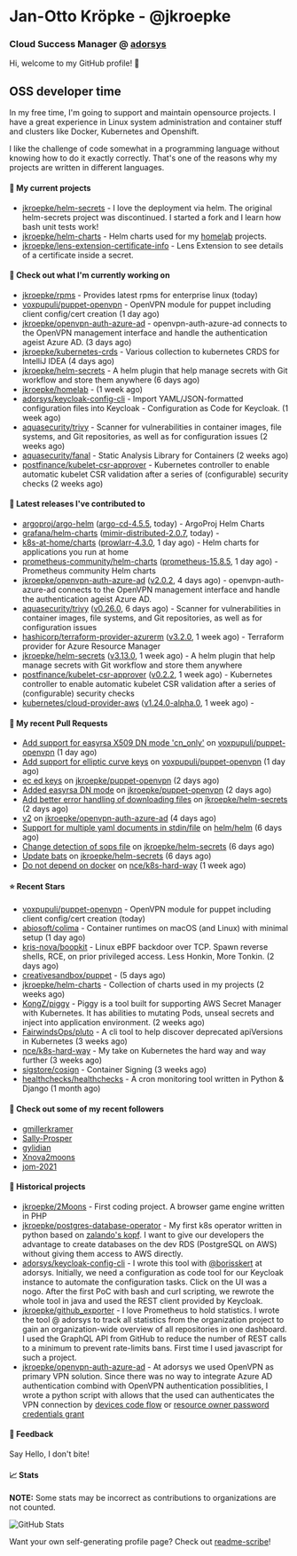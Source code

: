 # Jan-Otto Kröpke - @jkroepke
### Cloud Success Manager @ [adorsys](https://github.com/adorsys)

Hi, welcome to my GitHub profile! 👋

## OSS developer time
In my free time, I'm going to support and maintain opensource projects. I have a great experience in Linux system administration and container stuff and clusters like Docker, Kubernetes and Openshift.

I like the challenge of code somewhat in a programming language without knowing how to do it exactly correctly. That's one of the reasons why my projects are written in different languages.

#### 🌱 My current projects
- [jkroepke/helm-secrets](https://github.com/jkroepke/helm-secrets) - I love the deployment via helm. The original helm-secrets project was discontinued. I started a fork and I learn how bash unit tests work!
- [jkroepke/helm-charts](https://github.com/jkroepke/helm-charts) - Helm charts used for my [homelab](https://github.com/jkroepke/homelab) projects.
- [jkroepke/lens-extension-certificate-info](https://github.com/jkroepke/lens-extension-certificate-info) - Lens Extension to see details of a certificate inside a secret.

#### 👷 Check out what I'm currently working on

- [jkroepke/rpms](https://github.com/jkroepke/rpms) - Provides latest rpms for enterprise linux (today)
- [voxpupuli/puppet-openvpn](https://github.com/voxpupuli/puppet-openvpn) - OpenVPN module for puppet including client config/cert creation (1 day ago)
- [jkroepke/openvpn-auth-azure-ad](https://github.com/jkroepke/openvpn-auth-azure-ad) - openvpn-auth-azure-ad connects to the OpenVPN management interface and handle the authentication ageist Azure AD. (3 days ago)
- [jkroepke/kubernetes-crds](https://github.com/jkroepke/kubernetes-crds) - Various collection to kubernetes CRDS for IntelliJ IDEA (4 days ago)
- [jkroepke/helm-secrets](https://github.com/jkroepke/helm-secrets) - A helm plugin that help manage secrets with Git workflow and store them anywhere (6 days ago)
- [jkroepke/homelab](https://github.com/jkroepke/homelab) -  (1 week ago)
- [adorsys/keycloak-config-cli](https://github.com/adorsys/keycloak-config-cli) - Import YAML/JSON-formatted configuration files into Keycloak - Configuration as Code for Keycloak. (1 week ago)
- [aquasecurity/trivy](https://github.com/aquasecurity/trivy) - Scanner for vulnerabilities in container images, file systems, and Git repositories, as well as for configuration issues (2 weeks ago)
- [aquasecurity/fanal](https://github.com/aquasecurity/fanal) - Static Analysis Library for Containers (2 weeks ago)
- [postfinance/kubelet-csr-approver](https://github.com/postfinance/kubelet-csr-approver) - Kubernetes controller to enable automatic kubelet CSR validation after a series of (configurable) security checks (2 weeks ago)

#### 🔭 Latest releases I've contributed to

- [argoproj/argo-helm](https://github.com/argoproj/argo-helm) ([argo-cd-4.5.5](https://github.com/argoproj/argo-helm/releases/tag/argo-cd-4.5.5), today) - ArgoProj Helm Charts
- [grafana/helm-charts](https://github.com/grafana/helm-charts) ([mimir-distributed-2.0.7](https://github.com/grafana/helm-charts/releases/tag/mimir-distributed-2.0.7), today) - 
- [k8s-at-home/charts](https://github.com/k8s-at-home/charts) ([prowlarr-4.3.0](https://github.com/k8s-at-home/charts/releases/tag/prowlarr-4.3.0), 1 day ago) - Helm charts for applications you run at home
- [prometheus-community/helm-charts](https://github.com/prometheus-community/helm-charts) ([prometheus-15.8.5](https://github.com/prometheus-community/helm-charts/releases/tag/prometheus-15.8.5), 1 day ago) - Prometheus community Helm charts
- [jkroepke/openvpn-auth-azure-ad](https://github.com/jkroepke/openvpn-auth-azure-ad) ([v2.0.2](https://github.com/jkroepke/openvpn-auth-azure-ad/releases/tag/v2.0.2), 4 days ago) - openvpn-auth-azure-ad connects to the OpenVPN management interface and handle the authentication ageist Azure AD.
- [aquasecurity/trivy](https://github.com/aquasecurity/trivy) ([v0.26.0](https://github.com/aquasecurity/trivy/releases/tag/v0.26.0), 6 days ago) - Scanner for vulnerabilities in container images, file systems, and Git repositories, as well as for configuration issues
- [hashicorp/terraform-provider-azurerm](https://github.com/hashicorp/terraform-provider-azurerm) ([v3.2.0](https://github.com/hashicorp/terraform-provider-azurerm/releases/tag/v3.2.0), 1 week ago) - Terraform provider for Azure Resource Manager
- [jkroepke/helm-secrets](https://github.com/jkroepke/helm-secrets) ([v3.13.0](https://github.com/jkroepke/helm-secrets/releases/tag/v3.13.0), 1 week ago) - A helm plugin that help manage secrets with Git workflow and store them anywhere
- [postfinance/kubelet-csr-approver](https://github.com/postfinance/kubelet-csr-approver) ([v0.2.2](https://github.com/postfinance/kubelet-csr-approver/releases/tag/v0.2.2), 1 week ago) - Kubernetes controller to enable automatic kubelet CSR validation after a series of (configurable) security checks
- [kubernetes/cloud-provider-aws](https://github.com/kubernetes/cloud-provider-aws) ([v1.24.0-alpha.0](https://github.com/kubernetes/cloud-provider-aws/releases/tag/v1.24.0-alpha.0), 1 week ago) - 

#### 🔨 My recent Pull Requests

- [Add support for easyrsa X509 DN mode &#39;cn_only&#39;](https://github.com/voxpupuli/puppet-openvpn/pull/432) on [voxpupuli/puppet-openvpn](https://github.com/voxpupuli/puppet-openvpn) (1 day ago)
- [Add support for elliptic curve keys](https://github.com/voxpupuli/puppet-openvpn/pull/431) on [voxpupuli/puppet-openvpn](https://github.com/voxpupuli/puppet-openvpn) (1 day ago)
- [ec ed keys](https://github.com/jkroepke/puppet-openvpn/pull/3) on [jkroepke/puppet-openvpn](https://github.com/jkroepke/puppet-openvpn) (2 days ago)
- [Added easyrsa DN mode](https://github.com/jkroepke/puppet-openvpn/pull/2) on [jkroepke/puppet-openvpn](https://github.com/jkroepke/puppet-openvpn) (2 days ago)
- [Add better error handling of downloading files](https://github.com/jkroepke/helm-secrets/pull/213) on [jkroepke/helm-secrets](https://github.com/jkroepke/helm-secrets) (2 days ago)
- [v2](https://github.com/jkroepke/openvpn-auth-azure-ad/pull/9) on [jkroepke/openvpn-auth-azure-ad](https://github.com/jkroepke/openvpn-auth-azure-ad) (4 days ago)
- [Support for multiple yaml documents in stdin/file](https://github.com/helm/helm/pull/10867) on [helm/helm](https://github.com/helm/helm) (6 days ago)
- [Change detection of sops file](https://github.com/jkroepke/helm-secrets/pull/211) on [jkroepke/helm-secrets](https://github.com/jkroepke/helm-secrets) (6 days ago)
- [Update bats](https://github.com/jkroepke/helm-secrets/pull/210) on [jkroepke/helm-secrets](https://github.com/jkroepke/helm-secrets) (6 days ago)
- [Do not depend on docker](https://github.com/nce/k8s-hard-way/pull/7) on [nce/k8s-hard-way](https://github.com/nce/k8s-hard-way) (1 week ago)

#### ⭐ Recent Stars

- [voxpupuli/puppet-openvpn](https://github.com/voxpupuli/puppet-openvpn) - OpenVPN module for puppet including client config/cert creation (today)
- [abiosoft/colima](https://github.com/abiosoft/colima) - Container runtimes on macOS (and Linux) with minimal setup (1 day ago)
- [kris-nova/boopkit](https://github.com/kris-nova/boopkit) - Linux eBPF backdoor over TCP. Spawn reverse shells, RCE, on prior privileged access. Less Honkin, More Tonkin. (2 days ago)
- [creativesandbox/puppet](https://github.com/creativesandbox/puppet) -  (5 days ago)
- [jkroepke/helm-charts](https://github.com/jkroepke/helm-charts) - Collection of charts used in my projects (2 weeks ago)
- [KongZ/piggy](https://github.com/KongZ/piggy) - Piggy is a tool built for supporting AWS Secret Manager with Kubernetes. It has abilities to mutating Pods, unseal secrets and inject into application environment. (2 weeks ago)
- [FairwindsOps/pluto](https://github.com/FairwindsOps/pluto) - A cli tool to help discover deprecated apiVersions in Kubernetes (3 weeks ago)
- [nce/k8s-hard-way](https://github.com/nce/k8s-hard-way) - My take on Kubernetes the hard way and way further (3 weeks ago)
- [sigstore/cosign](https://github.com/sigstore/cosign) - Container Signing (3 weeks ago)
- [healthchecks/healthchecks](https://github.com/healthchecks/healthchecks) - A cron monitoring tool written in Python &amp; Django (1 month ago)

#### 👯 Check out some of my recent followers

- [gmillerkramer](https://github.com/gmillerkramer)
- [Sally-Prosper](https://github.com/Sally-Prosper)
- [gylidian](https://github.com/gylidian)
- [Xnova2moons](https://github.com/Xnova2moons)
- [jom-2021](https://github.com/jom-2021)

#### 📜 Historical projects
- [jkroepke/2Moons](https://github.com/jkroepke/2Moons) - First coding project. A browser game engine written in PHP
- [jkroepke/postgres-database-operator](https://github.com/jkroepke/postgres-database-operator) - My first k8s operator written in python based on [zalando's kopf](https://github.com/zalando-incubator/kopf). I want to give our developers the advantage to create databases on the dev RDS (PostgreSQL on AWS) without giving them access to AWS directly.
- [adorsys/keycloak-config-cli](https://github.com/adorsys/keycloak-config-cli) - I wrote this tool with [@borisskert](https://github.com/borisskert) at adorsys. Initially, we need a configuration as code tool for our Keycloak instance to automate the configuration tasks. Click on the UI was a nogo. After the first PoC with bash and curl scripting, we rewrote the whole tool in java and used the REST client provided by Keycloak.
- [jkroepke/github_exporter](https://github.com/jkroepke/github_exporter) - I love Prometheus to hold statistics. I wrote the tool @ adorsys to track all statistics from the organization project to gain an organization-wide overview of all repositories in one dashboard. I used the GraphQL API from GitHub to reduce the number of REST calls to a minimum to prevent rate-limits bans. First time I used javascript for such a project.
- [jkroepke/openvpn-auth-azure-ad](https://github.com/jkroepke/openvpn-auth-azure-ad) - At adorsys we used OpenVPN as primary VPN solution. Since there was no way to integrate Azure AD authentication combind with OpenVPN authentication possiblities, I wrote a python script with allows that the used can authenticates the VPN connection by [devices code flow](https://docs.microsoft.com/en-us/azure/active-directory/develop/v2-oauth2-device-code) or [resource owner password credentials grant](https://docs.microsoft.com/en-us/azure/active-directory/develop/v2-oauth-ropc)

#### 💬 Feedback

Say Hello, I don't bite!

#### 📈 Stats

**NOTE:** Some stats may be incorrect as contributions to organizations
are not counted.

![GitHub Stats](https://github-readme-stats.vercel.app/api?username=jkroepke&count_private=false&theme=tokyonight&show_icons=true)

Want your own self-generating profile page? Check out [readme-scribe](https://github.com/muesli/readme-scribe)!
